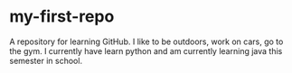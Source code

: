 # my-first-repo
A repository for learning GitHub.
I like to be outdoors, work on cars, go to the gym.
I currently have learn python and am currently learning java this semester in school.
